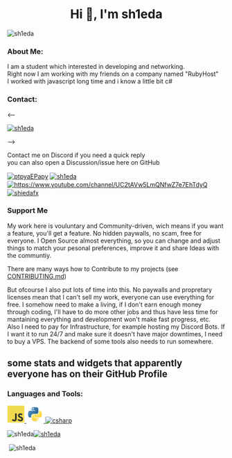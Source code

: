 <!--
**sh1eda/sh1eda** is a ✨ _special_ ✨ repository because its `README.md` (this file) appears on your GitHub profile.

Here are some ideas to get you started:

- 🔭 I’m currently working on ...
- 🌱 I’m currently learning ...
- 👯 I’m looking to collaborate on ...
- 🤔 I’m looking for help with ...
- 💬 Ask me about ...
- 📫 How to reach me: ...
- 😄 Pronouns: ...
- ⚡ Fun fact: ...
-->
<h1 align="center">Hi 👋, I'm sh1eda</h1>

<p align="left"> <img src="https://komarev.com/ghpvc/?username=sh1eda&label=Profile%20views&color=0e75b6&style=flat" alt="sh1eda" /> </p>


### About Me:


I am a student which interested in developing and networking.<br>
Right now I am working with my friends on a company named "RubyHost"<br>
I worked with javascript long time and i know a little bit c#<br>



### Contact:

<-- <p align="left"> <a href="https://rubyhost.net" target="blank"><img src="https://images-ext-1.discordapp.net/external/1MykRk6RCGqC5QyRMdqYsjc1cNvzAAsmPxkwdQUvnU8/%3Fsize%3D128/https/cdn.discordapp.com/icons/840916068931469342/449e4e87592b14cf249849543094056e.webp?width=115&height=115" alt="sh1eda" /></a> </p> -->

Contact me on Discord if you need a quick reply<br>
you can also open a Discussion/issue here on GitHub<br>


<a href="https://rubyhost.net" target="blank"><img align="center" src="https://cdn.jsdelivr.net/npm/simple-icons@3.0.1/icons/discord.svg" alt="ptpyaEPapy" height="30" width="40" /></a>
<a href="https://github.com/sh1eda" target="blank"><img align="center" src="https://cdn.jsdelivr.net/npm/simple-icons@3.0.1/icons/github.svg" alt="sh1eda" height="30" width="40" /></a>
<a href="https://www.youtube.com/channel/UC2tAVw5LmQNfwZ7e7EhTdyQ" target="blank"><img align="center" src="https://cdn.jsdelivr.net/npm/simple-icons@3.0.1/icons/youtube.svg" alt="https://www.youtube.com/channel/UC2tAVw5LmQNfwZ7e7EhTdyQ" height="30" width="40" /></a>
<a href="https://www.instagram.com/shiedafx" target="blank"><img align="center" src="https://cdn.jsdelivr.net/npm/simple-icons@3.0.1/icons/instagram.svg" alt="shiedafx" height="30" width="40" /></a>


</p>


### Support Me
My work here is vouluntary and Community-driven, wich means if you want a feature, you'll get a feature. No hidden paywalls, no scam, free for everyone.
I Open Source almost everything, so you can change and adjust things to match your pesonal preferences, improve it and share Ideas with the communtiy.

There are  many ways how to Contribute to my projects (see [CONTRIBUTING.md](CONTRIBUTING.md))<br>

But ofcourse I also put lots of time into this. No paywalls and propretary licenses mean that I can't sell my work, everyone can use everything for free.
I somehow need to make a living, if I don't earn enough money through coding, I'll have to do more other jobs and thus have less time for mantaining everything and development won't make fast progress, etc.<br>
Also I need to pay for Infrastructure, for example hosting my Discord Bots. If I want it to run 24/7 and make sure it doesn't have major downtimes, I need to buy a VPS.
The backend of some tools also needs to run somewhere.


## some stats and widgets that apparently everyone has on their GitHub Profile

### Languages and Tools:
<p align="left">  <a href="https://developer.mozilla.org/en-US/docs/Web/JavaScript" target="_blank"> <img src="https://raw.githubusercontent.com/devicons/devicon/master/icons/javascript/javascript-original.svg" alt="javascript" width="40" height="40"/> </a> <a href="https://www.python.org" target="_blank"> <img src="https://raw.githubusercontent.com/devicons/devicon/master/icons/python/python-original.svg" alt="python" width="40" height="40"/> </a> <a href="https://dotnet.microsoft.com/languages/csharp" target="_blank"> <img src="https://media.discordapp.net/attachments/614465589951332356/874589294130520095/indir__1_-removebg-preview_3.png?width=202&height=202" alt="csharp" width="40" height="40"/> </a> </p>


<a href="https://github.com/ryo-ma/github-profile-trophy"><img src="https://github-profile-trophy.vercel.app/?username=sh1eda" alt="sh1eda" /></a>
<img align="left" src="https://github-readme-stats.vercel.app/api/top-langs?username=sh1eda&show_icons=true" alt="sh1eda" />

<p>&nbsp;<img align="center" src="https://github-readme-stats.vercel.app/api?username=sh1eda&show_icons=true&locale=en" alt="sh1eda" /></p>

